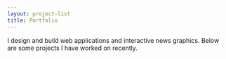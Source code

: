 ```yaml
---
layout: project-list
title: Portfolio
---
```


I design and build web applications and interactive news graphics. Below are some projects I have worked on recently.
